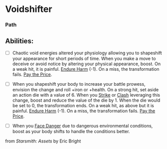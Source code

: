 # Voidshifter
### Path


## Abilities:


- [ ] Chaotic void energies altered your physiology allowing you to shapeshift your appearance for short periods of time. When you make a move to deceive or avoid notice by altering your physical appearance, boost. On a weak hit, it is painful. [Endure Harm](Endure_Harm.md) (-1). On a miss, the transformation fails. [Pay the Price](Pay_the_Price.md).

- [ ] When you shapeshift your body to increase your battle prowess, envision the change and roll +iron or +health. On a strong hit, set aside an action die with a value of 6. When you [Strike](Strike.md) or [Clash](Clash.md) leveraging this change, boost and reduce the value of the die by 1. When the die would be set to 0, the transformation ends. On a weak hit, as above but it is painful. [Endure Harm](Endure_Harm.md) (-1). On a miss, the transformation fails. [Pay the Price](Pay_the_Price.md).

- [ ] When you [Face Danger](40_Mechanics/Moves/Adventure/Face_Danger.md) due to dangerous environmental conditions, boost as your body shifts to handle the conditions better.



from *Starsmith: Assets* by Eric Bright